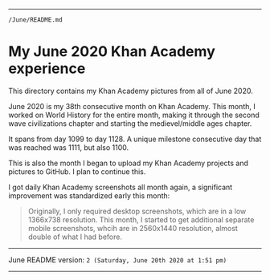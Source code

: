 
***

`/June/README.md`

# My June 2020 Khan Academy experience

This directory contains my Khan Academy pictures from all of June 2020.

June 2020 is my 38th consecutive month on Khan Academy. This month, I worked on World History for the entire month, making it through the second wave civilizations chapter and starting the medievel/middle ages chapter.

It spans from day 1099 to day 1128. A unique milestone consecutive day that was reached was 1111, but also 1100.

This is also the month I began to upload my Khan Academy projects and pictures to GitHub. I plan to continue this.

I got daily Khan Academy screenshots all month again, a significant improvement was standardized early this month:

> Originally, I only required desktop screenshots, which are in a low 1366x738 resolution. This month, I started to get additional separate mobile screenshots, whcih are in 2560x1440 resolution, almost double of what I had before.

***

June README version: `2 (Saturday, June 20th 2020 at 1:51 pm)`

***
